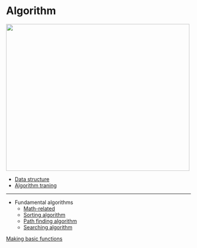 # Algorithm
<img src="https://user-images.githubusercontent.com/67142421/150480775-05fc32f6-f373-4cf4-a255-f32cfa19a425.png" width="500" height="400"><br>

- [Data structure](https://github.com/vacu9708/Data-structure)
- [Algorithm traning](https://github.com/vacu9708/Algorithm/tree/main/Algorithm%20traning)
---
* Fundamental algorithms
  * [Math-related](https://github.com/vacu9708/Algorithm/tree/main/Related%20to%20math)
  * [Sorting algorithm](https://github.com/vacu9708/Algorithm/tree/main/Sorting%20algorithm)
  * [Path finding algorithm](https://github.com/vacu9708/Algorithm/tree/main/Path%20finding%20algorithm)
  * [Searching algorithm](https://github.com/vacu9708/Algorithm/tree/main/Searching%20algorithm)

[Making basic functions](https://github.com/vacu9708/Algorithm/tree/main/Making%20basic%20functions) 